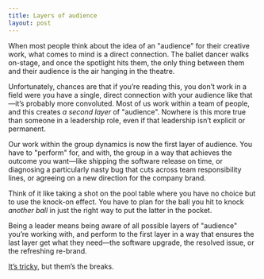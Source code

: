 ```yaml
---
title: Layers of audience
layout: post
---
```


When most people think about the idea of an "audience" for their creative work, what comes to mind is a direct connection. The ballet dancer walks on-stage, and once the spotlight hits them, the only thing between them and their audience is the air hanging in the theatre.

Unfortunately, chances are that if you’re reading this, you don’t work in a field were you have a single, direct connection with your audience like that—it’s probably more convoluted. Most of us work within a team of people, and this creates *a second layer* of "audience". Nowhere is this more true than someone in a leadership role, even if that leadership isn’t explicit or permanent.

Our work within the group dynamics is now the first layer of audience. You have to "perform" for, and with, the group in a way that achieves the outcome you want—like shipping the software release on time, or diagnosing a particularly nasty bug that cuts across team responsibility lines, or agreeing on a new direction for the company brand.

Think of it like taking a shot on the pool table where you have no choice but to use the knock-on effect. You have to plan for the ball you hit to knock *another ball* in just the right way to put the latter in the pocket.

Being a leader means being aware of all possible layers of "audience" you’re working with, and perform to the first layer in a way that ensures the last layer get what they need—the software upgrade, the resolved issue, or the refreshing re-brand.

[It’s tricky](https://www.youtube.com/watch?v=l-O5IHVhWj0), but them’s the breaks.

